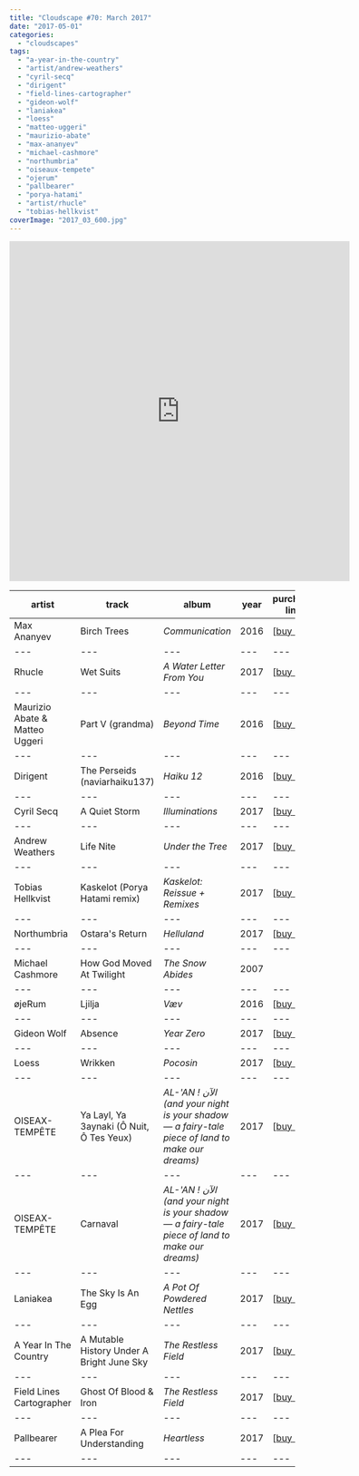 ```yaml
---
title: "Cloudscape #70: March 2017"
date: "2017-05-01"
categories: 
  - "cloudscapes"
tags: 
  - "a-year-in-the-country"
  - "artist/andrew-weathers"
  - "cyril-secq"
  - "dirigent"
  - "field-lines-cartographer"
  - "gideon-wolf"
  - "laniakea"
  - "loess"
  - "matteo-uggeri"
  - "maurizio-abate"
  - "max-ananyev"
  - "michael-cashmore"
  - "northumbria"
  - "oiseaux-tempete"
  - "ojerum"
  - "pallbearer"
  - "porya-hatami"
  - "artist/rhucle"
  - "tobias-hellkvist"
coverImage: "2017_03_600.jpg"
---
```


<iframe src="https://www.mixcloud.com/widget/iframe/?feed=https%3A%2F%2Fwww.mixcloud.com%2Feveningoflight%2Fcloudscape-70-march-2017%2F" width="600" height="600" frameborder="0"></iframe>

| **artist** | **track** | **album** | **year** | **purchase link** |
| --- | --- | --- | --- | --- |
| Max Ananyev | Birch Trees | _Communication_ | 2016 | \[[buy it](https://preservedsound.bandcamp.com/album/communication)\] |
| --- | --- | --- | --- | --- |
| Rhucle | Wet Suits | _A Water Letter From You_ | 2017 | \[[buy it](https://assemblyfield.bandcamp.com/album/a-water-letter-from-you)\] |
| --- | --- | --- | --- | --- |
| Maurizio Abate & Matteo Uggeri | Part V (grandma) | _Beyond Time_ | 2016 | \[[buy it](https://matteouggeri.bandcamp.com/album/beyond-time)\] |
| --- | --- | --- | --- | --- |
| Dirigent | The Perseids (naviarhaiku137) | _Haiku 12_ | 2016 | \[[buy it](https://naviarrecords.bandcamp.com/album/haiku-12)\] |
| --- | --- | --- | --- | --- |
| Cyril Secq | A Quiet Storm | _Illuminations_ | 2017 | \[[buy it](https://dronarivm.bandcamp.com/album/illuminations-the-new-year-2017-free-compilation)\] |
| --- | --- | --- | --- | --- |
| Andrew Weathers | Life Nite | _Under the Tree_ | 2017 | \[[buy it](https://andrewweathers.bandcamp.com/album/under-the-tree)\] |
| --- | --- | --- | --- | --- |
| Tobias Hellkvist | Kaskelot (Porya Hatami remix) | _Kaskelot: Reissue + Remixes_ | 2017 | \[[buy it](https://homenormal.bandcamp.com/album/kaskelot-reissue-remixes)\] |
| --- | --- | --- | --- | --- |
| Northumbria | Ostara's Return | _Helluland_ | 2017 | \[[buy it](https://cryochamber.bandcamp.com/album/helluland)\] |
| --- | --- | --- | --- | --- |
| Michael Cashmore | How God Moved At Twilight | _The Snow Abides_ | 2007 |   |
| --- | --- | --- | --- | --- |
| øjeRum | Ljilja | _Væv_ | 2016 | \[[buy it](https://eileanrec.bandcamp.com/album/v-v)\] |
| --- | --- | --- | --- | --- |
| Gideon Wolf | Absence | _Year Zero_ | 2017 | \[[buy it](https://gideonwolf.bandcamp.com/album/year-zero)\] |
| --- | --- | --- | --- | --- |
| Loess | Wrikken | _Pocosin_ | 2017 | \[[buy it](https://n5md.bandcamp.com/album/pocosin)\] |
| --- | --- | --- | --- | --- |
| OISEAX-TEMPÊTE | Ya Layl, Ya 3aynaki (Ô Nuit, Ô Tes Yeux) | _AL-'AN ! الآن (and your night is your shadow — a fairy-tale piece of land to make our dreams)_ | 2017 | \[[buy it](https://oiseaux-tempete.bandcamp.com/album/al-an-and-your-night-is-your-shadow-a-fairy-tale-piece-of-land-to-make-our-dreams)\] |
| --- | --- | --- | --- | --- |
| OISEAX-TEMPÊTE | Carnaval | _AL-'AN ! الآن (and your night is your shadow — a fairy-tale piece of land to make our dreams)_ | 2017 | \[[buy it](https://oiseaux-tempete.bandcamp.com/album/al-an-and-your-night-is-your-shadow-a-fairy-tale-piece-of-land-to-make-our-dreams)\] |
| --- | --- | --- | --- | --- |
| Laniakea | The Sky Is An Egg | _A Pot Of Powdered Nettles_ | 2017 | \[[buy it](https://laniakea.bandcamp.com/)\] |
| --- | --- | --- | --- | --- |
| A Year In The Country | A Mutable History Under A Bright June Sky | _The Restless Field_ | 2017 | \[[buy it](https://ayearinthecountry.bandcamp.com/album/the-restless-field-2)\] |
| --- | --- | --- | --- | --- |
| Field Lines Cartographer | Ghost Of Blood & Iron | _The Restless Field_ | 2017 | \[[buy it](https://ayearinthecountry.bandcamp.com/album/the-restless-field-2)\] |
| --- | --- | --- | --- | --- |
| Pallbearer | A Plea For Understanding | _Heartless_ | 2017 | \[[buy it](https://profoundlorerecords.bandcamp.com/album/heartless)\] |
| --- | --- | --- | --- | --- |
